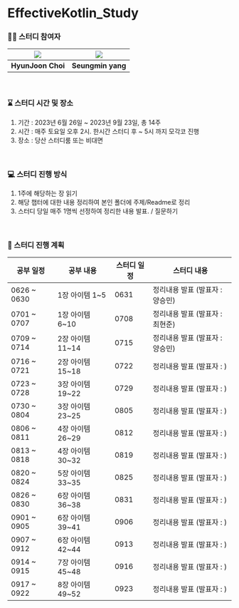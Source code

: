 # EffectiveKotlin_Study

### 🧞‍♀️ 스터디 참여자

|[![](https://github.com/H-Zoon.png?size=100)](https://github.com/H-Zoon)|[![](https://github.com/yjsmk0902.png?size=100)](https://github.com/yjsmk0902)|
|:---:|:---:|
| **HyunJoon Choi** | **Seungmin yang** | 

<br/>

### ⌛ 스터디 시간 및 장소
1. 기간 : 2023년 6월 26일 ~ 2023년 9월 23일, 총 14주 
2. 시간 : 매주 토요일 오후 2시. 한시간 스터디 후 ~ 5시 까지 모각코 진행
3. 장소 : 당산 스터디룸 또는 비대면

<br/>

### 💻 스터디 진행 방식 

1. 1주에 해당하는 장 읽기
2. 해당 챕터에 대한 내용 정리하여 본인 폴더에 주제/Readme로 정리
3. 스터디 당일 매주 1명씩 선정하여 정리한 내용 발표. / 질문하기

<br/>    

### 📆 스터디 진행 계획

| 공부 일정 | 공부 내용 | 스터디 일정 | 스터디 내용 |
| --- | --- | --- | --- |
| 0626 ~ 0630 | 1장 아이템 1~5 | 0631 | 정리내용 발표 (발표자 : 양승민) |
| 0701 ~ 0707 | 1장 아이템 6~10 | 0708 | 정리내용 발표 (발표자 : 최현준) |
| 0709 ~ 0714 | 2장 아이템 11~14 | 0715 | 정리내용 발표 (발표자 : 양승민) |
| 0716 ~ 0721 | 2장 아이템 15~18 | 0722 | 정리내용 발표 (발표자 : ) |
| 0723 ~ 0728 | 3장 아이템 19~22 | 0729 | 정리내용 발표 (발표자 : ) | 
| 0730 ~ 0804 | 3장 아이템 23~25 | 0805 | 정리내용 발표 (발표자 : ) |
| 0806 ~ 0811 | 4장 아이템 26~29 | 0812 | 정리내용 발표 (발표자 : ) |
| 0813 ~ 0818 | 4장 아이템 30~32 | 0819 | 정리내용 발표 (발표자 : ) |
| 0820 ~ 0824 | 5장 아이템 33~35 | 0825 | 정리내용 발표 (발표자 : ) |
| 0826 ~ 0830 | 6장 아이템 36~38 | 0831 | 정리내용 발표 (발표자 : ) |
| 0901 ~ 0905 | 6장 아이템 39~41 | 0906 | 정리내용 발표 (발표자 : ) |
| 0907 ~ 0912 | 6장 아이템 42~44 | 0913 | 정리내용 발표 (발표자 : ) |
| 0914 ~ 0915 | 7장 아이템 45~48 | 0916 | 정리내용 발표 (발표자 : ) |
| 0917 ~ 0922 | 8장 아이템 49~52 | 0923 | 정리내용 발표 (발표자 : ) |



<br/>
